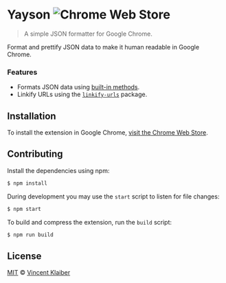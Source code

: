 # Yayson ![Chrome Web Store](https://badgen.net/chrome-web-store/v/ckkdlimhmcjmikdlpkmbgfkaikojcbjk)

> A simple JSON formatter for Google Chrome.

Format and prettify JSON data to make it human readable in Google Chrome.

### Features

- Formats JSON data using [built-in methods](https://developer.mozilla.org/en-US/docs/Web/JavaScript/Reference/Global_Objects/JSON).
- Linkify URLs using the [`linkify-urls`](https://github.com/sindresorhus/linkify-urls#readme) package.

## Installation

To install the extension in Google Chrome, [visit the Chrome Web Store]().

## Contributing

Install the dependencies using npm:

```sh
$ npm install
```

During development you may use the `start` script to listen for file changes:

```sh
$ npm start
```

To build and compress the extension, run the `build` script:

```sh
$ npm run build
```

## License

[MIT](LICENSE) © [Vincent Klaiber](https://vinkla.com)
